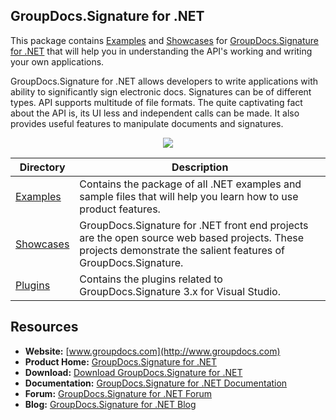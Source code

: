 ## GroupDocs.Signature for .NET

This package contains [Examples](https://github.com/groupdocs-signature/GroupDocs.Signature-for.NET/tree/master/Examples) and [Showcases](https://github.com/groupdocs-signature/GroupDocs.Signature-for.NET/tree/master/Showcases) for [GroupDocs.Signature for .NET](https://products.groupdocs.com/signature/net) that will help you in understanding the API's working and writing your own applications.

GroupDocs.Signature for .NET allows developers to write applications with ability to significantly sign electronic docs. Signatures can be of different types. API supports multitude of file formats. The quite captivating fact about the API is, its UI less and independent calls can be made. It also provides useful features to manipulate documents and signatures.

<p align="center">

  <a title="Download complete GroupDocs.Signature for .NET source code" href="https://codeload.github.com/groupdocs-signature/GroupDocs.Signature-for-.NET/zip/master">
	<img src="https://raw.github.com/AsposeExamples/java-examples-dashboard/master/images/downloadZip-Button-Large.png" />
  </a>
</p>

Directory | Description
--------- | -----------
[Examples](https://github.com/groupdocs-signature/GroupDocs.Signature-for.NET/tree/master/Examples)  | Contains the package of all .NET examples and sample files that will help you learn how to use product features. 
[Showcases](https://github.com/groupdocs-signature/GroupDocs.Signature-for.NET/tree/master/Showcases)  | GroupDocs.Signature for .NET front end projects are the open source web based projects. These projects demonstrate the salient features of GroupDocs.Signature. 
[Plugins](https://github.com/groupdocs-signature/GroupDocs.Signature-for-.NET/tree/master/Plugins)  | Contains the plugins related to GroupDocs.Signature 3.x for Visual Studio.

## Resources

+ **Website:** [www.groupdocs.com](http://www.groupdocs.com)
+ **Product Home:** [GroupDocs.Signature for .NET](https://products.groupdocs.com/signature/net)
+ **Download:** [Download GroupDocs.Signature for .NET](https://downloads.groupdocs.com/signature/net)
+ **Documentation:** [GroupDocs.Signature for .NET Documentation](https://docs.groupdocs.com/display/signaturenet/Home)
+ **Forum:** [GroupDocs.Signature for .NET Forum](https://forum.groupdocs.com/c/signature)
+ **Blog:** [GroupDocs.Signature for .NET Blog](https://blog.groupdocs.com/category/groupdocs-signature-product-family/)
